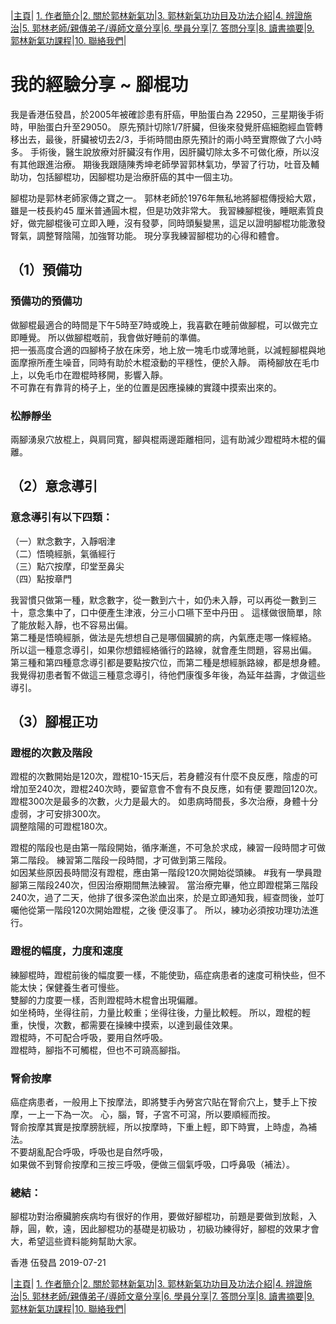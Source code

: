 |[主頁](/README.md)| [1. 作者簡介](/a10.md)|[2. 關於郭林新氣功](/a1.md)|[3. 郭林新氣功功目及功法介紹](/a2.md)|[4. 辨證施治](/a3.md)|[5. 郭林老師/親傳弟子/導師文章分享](/a5.md)|[6. 學員分享](/a6.md)|[7. 答問分享](/a7.md)|[8. 讀書摘要](/a4.md)|[9. 郭林新氣功課程](/郭林新氣功課程.md)|[10. 聯絡我們](/a9.md)|

# 我的經驗分享 ~ 腳棍功      

我是香港伍發昌，於2005年被確診患有肝癌，甲胎蛋白為 22950，三星期後手術時，甲胎蛋白升至29050。 原先預計切除1/7肝臟，但後來發覺肝癌細胞經血管轉移出去，最後，肝臟被切去2/3，手術時間由原先預計的兩小時至實際做了六小時多。 手術後，醫生說放療対肝臟沒有作用，因肝臟切除太多不可做化療，所以沒有其他跟進治療。 期後我跟隨陳秀坤老師學習郭林氣功，學習了行功，吐音及輔助功，包括腳棍功，因腳棍功是治療肝癌的其中一個主功。  

腳棍功是郭林老師家傳之寶之一。 郭林老師於1976年無私地將腳棍傳授給大眾，雖是一枝長約45 厘米普通圓木棍，但是功效非常大。 我習練腳棍後，睡眠素質良好，做完腳棍後可立即入睡，沒有發夢，同時頭髮變黑，這足以證明腳棍功能激發腎氣，調整腎陰陽，加強腎功能。 現分享我練習腳棍功的心得和體會。  

## （1）預備功  

### 預備功的預備功  

做腳棍最適合的時間是下午5時至7時或晚上，我喜歡在睡前做腳棍，可以做完立即睡覺。 所以做腳棍嘅前，我會做好睡前的準備。  
把一張高度合適的四腳椅子放在床旁，地上放一塊毛巾或薄地氈，以減輕腳棍與地面摩擦所產生噪音，同時有助於木棍滾動的平穩性，便於入靜。 兩椅腳放在毛巾上，以免毛巾在蹬棍時移開，影響入靜。  
不可靠在有靠背的椅子上，坐的位置是因應操練的實踐中摸索出來的。  

### 松靜靜坐  

兩腳湧泉穴放棍上，與肩同寬，腳與棍兩邊距離相同，這有助減少蹬棍時木棍的偏離。  

## （2）意念導引  

### 意念導引有以下四類：  

（一）默念數字，入靜咽津  
（二）悟曉經脈，氣循經行  
（三）點穴按摩，印堂至鼻尖  
（四）點按章門  

我習慣只做第一種，默念數字，從一數到六十，如仍未入靜，可以再從一數到三十，意念集中了，口中便產生津液，分三小口嚥下至中丹田 。 這樣做很簡單，除了能放鬆入靜，也不容易出偏。  
第二種是悟曉經脈，做法是先想想自己是哪個臟腑的病，內氣應走哪一條經絡。 所以這一種意念導引，如果你想錯經絡循行的路線，就會產生問題，容易出偏。  
第三種和第四種意念導引都是要點按穴位，而第二種是想經脈路線，都是想身體。 我覺得初患者暫不做這三種意念導引，待他們康復多年後，為延年益壽，才做這些導引。  

## （3）腳棍正功  

### 蹬棍的次數及階段  

蹬棍的次數開始是120次，蹬棍10-15天后，若身體沒有什麼不良反應，陰虛的可增加至240次，蹬棍240次時，要留意會不會有不良反應，如有便 要蹬回120次。  
蹬棍300次是最多的次數，火力是最大的。 如患病時間長，多次治療，身體十分虛弱，才可安排300次。  
調整陰陽的可蹬棍180次。  

蹬棍的階段也是由第一階段開始，循序漸進，不可急於求成，練習一段時間才可做第二階段。 練習第二階段一段時間，才可做到第三階段。  
如因某些原因長時間沒有蹬棍，應由第一階段120次開始從頭練。 
#我有一學員蹬腳第三階段240次，但因治療期間無法練習。 當治療完畢，他立即蹬棍第三階段240次，過了二天，他排了很多深色淤血出來，於是立即通知我，經查問後，並叮囑他從第一階段120次開始蹬棍，之後 便沒事了。 所以，練功必須按功理功法進行。  

### 蹬棍的幅度，力度和速度    

練腳棍時，蹬棍前後的幅度要一樣，不能使勁，癌症病患者的速度可稍快些，但不能太快；保健養生者可慢些。  
雙腳的力度要一樣，否則蹬棍時木棍會出現偏離。  
如坐椅時，坐得往前，力量比較重；坐得往後，力量比較輕。 所以，蹬棍的輕重，快慢，次數，都需要在操練中摸索，以達到最佳效果。  
蹬棍時，不可配合呼吸，要用自然呼吸。  
蹬棍時，腳指不可觸棍，但也不可蹺高腳指。  

### 腎俞按摩  

癌症病患者，一般用上下按摩法，即將雙手內勞宮穴貼在腎俞穴上，雙手上下按摩，一上一下為一次。 心，腦，腎，子宮不可瀉，所以要順經而按。  
腎俞按摩其實是按摩膀胱經，所以按摩時，下重上輕，即下時實，上時虛，為補法。  
不要胡亂配合呼吸，呼吸也是自然呼吸，   
如果做不到腎俞按摩和三按三呼吸，便做三個氣呼吸，口呼鼻吸（補法）。    

### 總結：  
腳棍功對治療臟腑疾病均有很好的作用，要做好腳棍功，前題是要做到放鬆，入靜，圓，軟，遠，因此腳棍功的基礎是初級功 ，初級功練得好，腳棍的效果才會大，希望這些資料能夠幫助大家。  

香港 伍發昌 2019-07-21  

|[主頁](/README.md)| [1. 作者簡介](/a10.md)|[2. 關於郭林新氣功](/a1.md)|[3. 郭林新氣功功目及功法介紹](/a2.md)|[4. 辨證施治](/a3.md)|[5. 郭林老師/親傳弟子/導師文章分享](/a5.md)|[6. 學員分享](/a6.md)|[7. 答問分享](/a7.md)|[8. 讀書摘要](/a4.md)|[9. 郭林新氣功課程](/郭林新氣功課程.md)|[10. 聯絡我們](/a9.md)|
